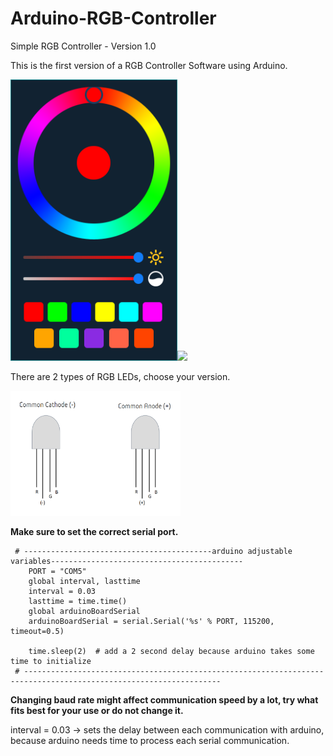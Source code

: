 # Arduino-RGB-Controller
Simple RGB Controller - Version 1.0

This is the first version of a RGB Controller Software using Arduino.

<img src="/demo_files/run.PNG" height="450"><img src="/demo_files/demo.gif" height="450">

There are 2 types of RGB LEDs, choose your version. 

<img src="/rgb_diagram.png" height="200">

**Make sure to set the correct serial port.**

```
 # ------------------------------------------arduino adjustable variables------------------------------------------- 
    PORT = "COM5"
    global interval, lasttime
    interval = 0.03 
    lasttime = time.time() 
    global arduinoBoardSerial 
    arduinoBoardSerial = serial.Serial('%s' % PORT, 115200, timeout=0.5) 
   
    time.sleep(2)  # add a 2 second delay because arduino takes some time to initialize
 # ------------------------------------------------------------------------------------------------------------------
 ``` 

**Changing baud rate might affect communication speed by a lot, try what fits best for your use or do not change it.**

interval = 0.03 -> sets the delay between each communication with arduino, because arduino needs time to process each serial communication. 
